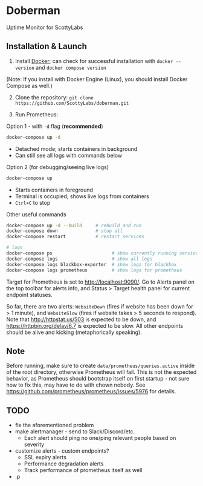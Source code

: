 # Doberman

Uptime Monitor for ScottyLabs

## Installation & Launch

1. Install [Docker](https://docs.docker.com/get-started/get-docker/); can check for successful installation with `docker --version` and `docker compose version`

(Note: If you install with Docker Engine (Linux), you should install Docker Compose as well.)

2. Clone the repository:
`git clone https://github.com/ScottyLabs/doberman.git`

3. Run Prometheus:

Option 1 - with `-d` flag (**recommended**)
```bash
docker-compose up -d
```
- Detached mode; starts containers in background
- Can still see all logs with commands below

Option 2 (for debugging/seeing live logs)
```bash
docker-compose up
```
- Starts containers in foreground
- Terminal is occupied; shows live logs from containers
- `Ctrl+C` to stop

Other useful commands
```bash
docker-compose up -d --build     # rebuild and run
docker-compose down              # stop all
docker-compose restart           # restart services

# logs
docker-compose ps                      # show currently running services
docker-compose logs                    # show all logs
docker-compose logs blackbox-exporter  # show logs for blackbox
docker-compose logs prometheus         # show logs for prometheus
```

Target for Prometheus is set to <http://localhost:9090/>. Go to Alerts panel on the top toolbar for alerts info, and Status > Target health panel for current endpoint statuses.

So far, there are two alerts: `WebsiteDown` (fires if website has been down for > 1 minute), and `WebsiteSlow` (fires if website takes > 5 seconds to respond). Note that <http://httpstat.us/503> is expected to be down, and <https://httpbin.org/delay/6.7> is expected to be slow. All other endpoints should be alive and kicking (metaphorically speaking).

## Note
Before running, make sure to create `data/prometheus/queries.active` inside of the root directory, otherwise Prometheus will fail. This is not the expected behavior, as Prometheus should bootstrap itself on first startup - not sure how to fix this, may have to do with chown nobody. See <https://github.com/prometheus/prometheus/issues/5976> for details.

## TODO
- fix the aforementioned problem
- make alertmanager - send to Slack/Discord/etc.
  - Each alert should ping no one/ping relevant people based on severity
- customize alerts - custom endpoints?
  - SSL expiry alerts
  - Performance degradation alerts
  - Track performance of prometheus itself as well
- :p
